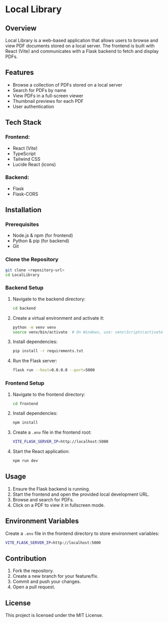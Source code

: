 # Local Library

## Overview
Local Library is a web-based application that allows users to browse and view PDF documents stored on a local server. The frontend is built with React (Vite) and communicates with a Flask backend to fetch and display PDFs.

## Features
- Browse a collection of PDFs stored on a local server
- Search for PDFs by name
- View PDFs in a full-screen viewer
- Thumbnail previews for each PDF
- User authentication 

## Tech Stack
### Frontend:
- React (Vite)
- TypeScript
- Tailwind CSS
- Lucide React (icons)

### Backend:
- Flask
- Flask-CORS

## Installation
### Prerequisites
- Node.js & npm (for frontend)
- Python & pip (for backend)
- Git

### Clone the Repository
```sh
git clone <repository-url>
cd LocalLibrary
```

### Backend Setup
1. Navigate to the backend directory:
   ```sh
   cd backend
   ```
2. Create a virtual environment and activate it:
   ```sh
   python -m venv venv
   source venv/bin/activate  # On Windows, use: venv\Scripts\activate
   ```
3. Install dependencies:
   ```sh
   pip install -r requirements.txt
   ```
4. Run the Flask server:
   ```sh
   flask run --host=0.0.0.0 --port=5000
   ```

### Frontend Setup
1. Navigate to the frontend directory:
   ```sh
   cd frontend
   ```
2. Install dependencies:
   ```sh
   npm install
   ```
3. Create a `.env` file in the frontend root:
   ```sh
   VITE_FLASK_SERVER_IP=http://localhost:5000
   ```
4. Start the React application:
   ```sh
   npm run dev
   ```

## Usage
1. Ensure the Flask backend is running.
2. Start the frontend and open the provided local development URL.
3. Browse and search for PDFs.
4. Click on a PDF to view it in fullscreen mode.

## Environment Variables
Create a `.env` file in the frontend directory to store environment variables:
```sh
VITE_FLASK_SERVER_IP=http://localhost:5000
```

## Contribution
1. Fork the repository.
2. Create a new branch for your feature/fix.
3. Commit and push your changes.
4. Open a pull request.

## License
This project is licensed under the MIT License.

